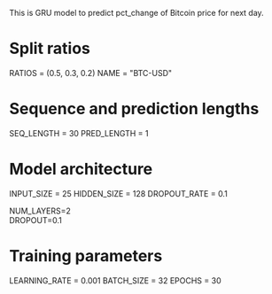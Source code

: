 This is GRU model to predict pct_change of Bitcoin price for next day.


# Split ratios
RATIOS = (0.5, 0.3, 0.2)
NAME = "BTC-USD"

# Sequence and prediction lengths
SEQ_LENGTH = 30
PRED_LENGTH = 1

# Model architecture
INPUT_SIZE = 25 
HIDDEN_SIZE = 128
DROPOUT_RATE = 0.1

NUM_LAYERS=2   
DROPOUT=0.1

# Training parameters
LEARNING_RATE = 0.001
BATCH_SIZE = 32
EPOCHS = 30


